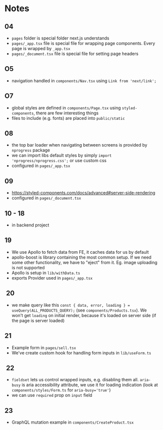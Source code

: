 # Notes

## 04

- `pages` folder is special folder next.js understands
- `pages/_app.tsx` file is special file for wrapping page components. Every page is wrapped by `_app.tsx`
- `pages/_document.tsx` file is special file for setting page headers

## O5

- navigation handled in `components/Nav.tsx` using `Link from 'next/link';`

## O7

- global styles are defined in `components/Page.tsx` using `styled-components`, there are few interesting things
- files to include (e.g. fonts) are placed into `public/static`

## 08

- the top bar loader when navigating between screens is provided by `nprogress` package
- we can import libs default styles by simply `import 'nprogress/nprogress.css';` or use custom css
- configured in `pages/_app.tsx`

## 09

- <https://styled-components.com/docs/advanced#server-side-rendering>
- configured in `pages/_document.tsx`

## 10 - 18

- in backend project

## 19

- We use Apollo to fetch data from FE, it caches data for us by default
- apollo-boost is library containing the most common setup. If we need some other functionality, we have to "eject" from it. Eg. image uploading is not supported
- Apollo is setup in `lib/withData.ts`
- exports Provider used in `pages/_app.tsx`

##  20

- we make query like this `const { data, error, loading } = useQuery(ALL_PRODUCTS_QUERY);` (see `components/Products.tsx`). We won't get `loading` on initial render, because it's loaded on server side (if the page is server loaded)

## 21

- Example form in `pages/sell.tsx`
- We've create custom hook for handling form inputs in `lib/useForm.ts`

##  22

- `fieldset` lets us control wrapped inputs, e.g. disabling them all. `aria-busy` is aria accessibility attribute, we use it for loading indication (look at `components/styles/Form.ts` for `aria-busy='true'`)
- we can use `required` prop on `input` field

## 23

- GraphQL mutation example in `components/CreateProduct.tsx`
